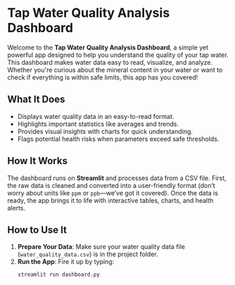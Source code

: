 # Tap Water Quality Analysis Dashboard

Welcome to the **Tap Water Quality Analysis Dashboard**, a simple yet powerful app designed to help you understand the quality of your tap water. This dashboard makes water data easy to read, visualize, and analyze. Whether you're curious about the mineral content in your water or want to check if everything is within safe limits, this app has you covered!

## What It Does

- Displays water quality data in an easy-to-read format.
- Highlights important statistics like averages and trends.
- Provides visual insights with charts for quick understanding.
- Flags potential health risks when parameters exceed safe thresholds.

## How It Works

The dashboard runs on **Streamlit** and processes data from a CSV file. First, the raw data is cleaned and converted into a user-friendly format (don’t worry about units like `ppm` or `ppb`—we’ve got it covered). Once the data is ready, the app brings it to life with interactive tables, charts, and health alerts.

## How to Use It

1. **Prepare Your Data**: Make sure your water quality data file (`water_quality_data.csv`) is in the project folder.
2. **Run the App**: Fire it up by typing:
   ```bash
   streamlit run dashboard.py
